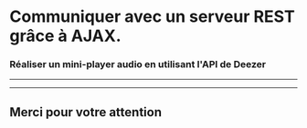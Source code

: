 <!-- footer: Copyright 2017 © Glenn ROLLAND – Reproduction interdite -->
<!-- page_number : true -->

<link rel="stylesheet" href="../../assets/style.css" />

# Communiquer avec un serveur REST grâce à AJAX.

### Réaliser un mini-player audio en utilisant l'API de Deezer

<!-- 08/05 EXERCICE -->

----

----

## Merci pour votre attention
